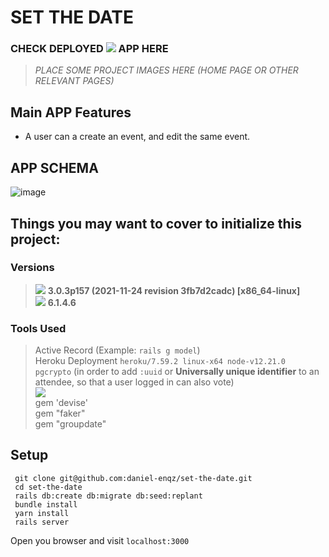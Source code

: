 # SET THE DATE
### CHECK DEPLOYED <img src="https://img.shields.io/badge/Heroku-430098?style=for-the-badge&logo=heroku&logoColor=white"> APP HERE

> *PLACE SOME PROJECT IMAGES HERE (HOME PAGE OR OTHER RELEVANT PAGES)*

## Main APP Features
- A user can a create an event, and edit the same event.

## APP SCHEMA
![image](https://user-images.githubusercontent.com/72522628/158682746-1f6e0c6d-0b9d-4e76-bf93-7a9aadbad80f.png)


## Things you may want to cover to initialize this project:
### Versions
> <img src="https://img.shields.io/badge/Ruby-CC342D?style=for-the-badge&logo=ruby&logoColor=white"> <strong> 3.0.3p157 (2021-11-24 revision 3fb7d2cadc) [x86_64-linux]</strong><br>
> <img src="https://img.shields.io/badge/Ruby_on_Rails-CC0000?style=for-the-badge&logo=ruby-on-rails&logoColor=white"> <strong> 6.1.4.6 </strong>
### Tools Used
> Active Record (Example: `rails g model`) <br>
> Heroku Deployment `heroku/7.59.2 linux-x64 node-v12.21.0 `<br>
> `pgcrypto` (in order to add `:uuid` or <strong>Universally unique identifier</strong> to an attendee, so that a user logged in can also vote) <br>
> <img src="https://user-images.githubusercontent.com/72522628/158295411-9dd5ff4a-e40c-4d15-a0b9-0ec257d5ea6f.png"> <br>
> gem 'devise' <br>
> gem "faker" <br>
> gem "groupdate" <br>

## Setup

```shell
 git clone git@github.com:daniel-enqz/set-the-date.git
 cd set-the-date
 rails db:create db:migrate db:seed:replant
 bundle install
 yarn install
 rails server
```
Open you browser and visit `localhost:3000`
